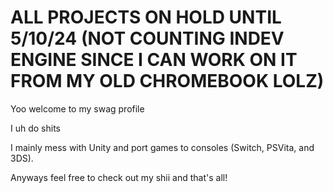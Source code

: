# ALL PROJECTS ON HOLD UNTIL 5/10/24 (NOT COUNTING INDEV ENGINE SINCE I CAN WORK ON IT FROM MY OLD CHROMEBOOK LOLZ)

Yoo welcome to my swag profile

I uh do shits

I mainly mess with Unity and port games to consoles (Switch, PSVita, and 3DS).

Anyways feel free to check out my shii and that's all!
